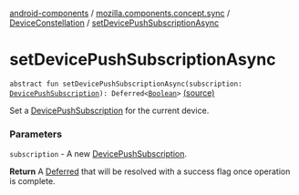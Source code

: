 [android-components](../../index.md) / [mozilla.components.concept.sync](../index.md) / [DeviceConstellation](index.md) / [setDevicePushSubscriptionAsync](./set-device-push-subscription-async.md)

# setDevicePushSubscriptionAsync

`abstract fun setDevicePushSubscriptionAsync(subscription: `[`DevicePushSubscription`](../-device-push-subscription/index.md)`): Deferred<`[`Boolean`](https://kotlinlang.org/api/latest/jvm/stdlib/kotlin/-boolean/index.html)`>` [(source)](https://github.com/mozilla-mobile/android-components/blob/master/components/concept/sync/src/main/java/mozilla/components/concept/sync/Devices.kt#L63)

Set a [DevicePushSubscription](../-device-push-subscription/index.md) for the current device.

### Parameters

`subscription` - A new [DevicePushSubscription](../-device-push-subscription/index.md).

**Return**
A [Deferred](#) that will be resolved with a success flag once operation is complete.

